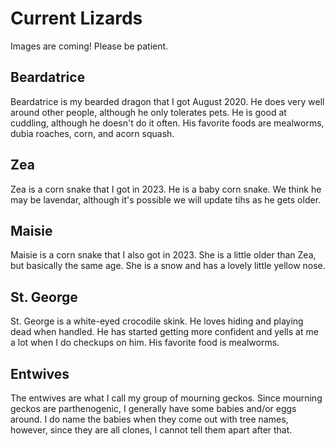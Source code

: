# Current Lizards

Images are coming!  Please be patient.

## Beardatrice

Beardatrice is my bearded dragon that I got August 2020.  He does very well around other people, although he only tolerates pets.  He is good at cuddling, although he doesn't do it often.  His favorite foods are mealworms, dubia roaches, corn, and acorn squash.

## Zea

Zea is a corn snake that I got in 2023.  He is a baby corn snake.  We think he may be lavendar, although it's possible we will update tihs as he gets older.

## Maisie

Maisie is a corn snake that I also got in 2023.  She is a little older than Zea, but basically the same age.  She is a snow and has a lovely little yellow nose.

## St. George

St. George is a white-eyed crocodile skink.  He loves hiding and playing dead when handled.  He has started getting more confident and yells at me a lot when I do checkups on him.  His favorite food is mealworms.

## Entwives

The entwives are what I call my group of mourning geckos.  Since mourning geckos are parthenogenic, I generally have some babies and/or eggs around.  I do name the babies when they come out with tree names, however, since they are all clones, I cannot tell them apart after that.

